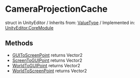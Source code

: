 # CameraProjectionCache
struct in UnityEditor
 / Inherits from: <a href="https://docs.unity3d.com/6000.2/Documentation/ScriptReference/ValueType.html">ValueType</a> / Implemented in: <a href="https://docs.unity3d.com/6000.2/Documentation/ScriptReference/UnityEditor.CoreModule.html">UnityEditor.CoreModule</a>

## Methods
- <a href="https://docs.unity3d.com/6000.2/Documentation/ScriptReference/CameraProjectionCache.GUIToScreenPoint.html">GUIToScreenPoint</a> returns Vector2
- <a href="https://docs.unity3d.com/6000.2/Documentation/ScriptReference/CameraProjectionCache.ScreenToGUIPoint.html">ScreenToGUIPoint</a> returns Vector2
- <a href="https://docs.unity3d.com/6000.2/Documentation/ScriptReference/CameraProjectionCache.WorldToGUIPoint.html">WorldToGUIPoint</a> returns Vector2
- <a href="https://docs.unity3d.com/6000.2/Documentation/ScriptReference/CameraProjectionCache.WorldToScreenPoint.html">WorldToScreenPoint</a> returns Vector2
